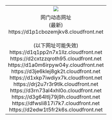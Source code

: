 ﻿<table>
  <tr></tr>
  <tr><td colspan=2 align=center><img src="https://d1p1cbozemjkv8.cloudfront.net/Up/oGate.jpg" /></td></tr>
  <tr><td colspan=2 align=center>网门动态网址<br/>(最新)
<br>https://d1p1cbozemjkv8.cloudfront.net
<br/><br/>(以下网址可能失效)
<br>https://d1q1pp2n7x1llz.cloudfront.net
<br>https://d2cxtzzqroth95.cloudfront.net
<br>https://d1a0m6irpyw04y.cloudfront.net
<br>https://d3je6klej8gk2t.cloudfront.net
<br>https://d1xkp7iwdiyx7k.cloudfront.net
<br>https://drj2u7r3r9tlk.cloudfront.net
<br>https://d3rn73al4xhl0o.cloudfront.net
<br>https://d3g64ltlj79j9h.cloudfront.net
<br>https://dfwsli817i7k7.cloudfront.net
<br>https://d2edw1t5fr2k6s.cloudfront.net
    </td>
  </tr>
</table>
